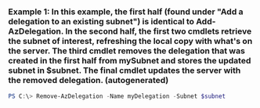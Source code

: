 ### Example 1: In this example, the first half (found under "Add a delegation to an existing subnet") is identical to Add-AzDelegation. In the second half, the first two cmdlets retrieve the subnet of interest, refreshing the local copy with what's on the server. The third cmdlet removes the delegation that was created in the first half from mySubnet and stores the updated subnet in $subnet. The final cmdlet updates the server with the removed delegation. (autogenerated)
```powershell
PS C:\> Remove-AzDelegation -Name myDelegation -Subnet $subnet
```

